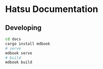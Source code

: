 # Hatsu Documentation

## Developing

<!-- cargo install mdbook mdbook-catppuccin mdbook-linkcheck mdbook-toc -->

```bash
cd docs
cargo install mdbook
# serve
mdbook serve
# build
mdbook build
```
